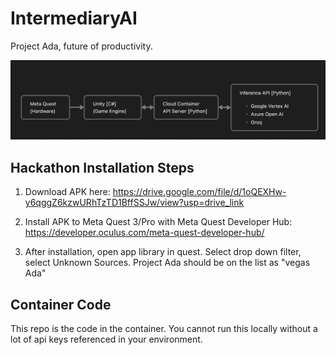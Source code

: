 # IntermediaryAI

Project Ada, future of productivity.

![System Architecture](https://github.com/billatgameology/IntermediaryAI/blob/main/System%20Architecture.png)

## Hackathon Installation Steps
1. Download APK here: https://drive.google.com/file/d/1oQEXHw-y6qggZ6kzwURhTzTD1BffSSJw/view?usp=drive_link

2. Install APK to Meta Quest 3/Pro with Meta Quest Developer Hub: https://developer.oculus.com/meta-quest-developer-hub/

3. After installation, open app library in quest. Select drop down filter, select Unknown Sources. Project Ada should be on the list as "vegas Ada"


## Container Code
This repo is the code in the container. You cannot run this locally without a lot of api keys referenced in your environment. 